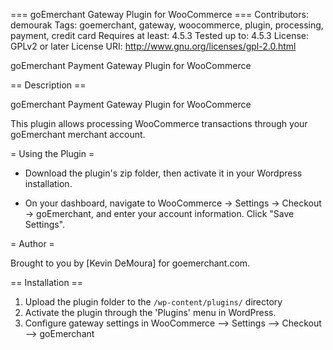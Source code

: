 === goEmerchant Gateway Plugin for WooCommerce ===
Contributors: demourak
Tags: goemerchant, gateway, woocommerce, plugin, processing, payment, credit card
Requires at least: 4.5.3
Tested up to: 4.5.3
License: GPLv2 or later
License URI: http://www.gnu.org/licenses/gpl-2.0.html

goEmerchant Payment Gateway Plugin for WooCommerce

== Description ==

goEmerchant Payment Gateway Plugin for WooCommerce

This plugin allows processing WooCommerce transactions through your goEmerchant merchant account.

= Using the Plugin =

* Download the plugin's zip folder, then activate it in your Wordpress installation.

* On your dashboard, navigate to WooCommerce -> Settings -> Checkout -> goEmerchant, and enter your account information. Click "Save Settings".

= Author =

Brought to you by [Kevin DeMoura] for goemerchant.com.

== Installation ==

1. Upload the plugin folder to the `/wp-content/plugins/` directory
2. Activate the plugin through the 'Plugins' menu in WordPress.
3. Configure gateway settings in WooCommerce --> Settings --> Checkout --> goEmerchant
